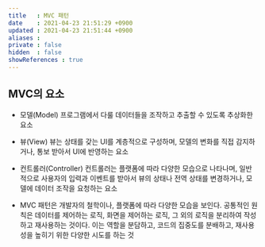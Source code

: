 ```yaml
---
title   : MVC 패턴
date    : 2021-04-23 21:51:29 +0900
updated : 2021-04-23 21:51:44 +0900
aliases : 
private : false
hidden  : false
showReferences : true
---
```


## MVC의 요소 
- 모델(Model)
프로그램에서 다룰 데이터들을 조작하고 추출할 수 있도록 추상화한 요소
- 뷰(View)
뷰는 상태를 갖는 UI를 계층적으로 구성하며, 모델의 변화를 직접 감지하거나, 통보 받아서 UI에 반영하는 요소
- 컨트롤러(Controller)
컨트롤러는 플랫폼에 따라 다양한 모습으로 나타나며, 일반적으로 사용자의 입력과 이벤트를 받아서 뷰의 상태나 전역 상태를 변경하거나, 모델에 데이터 조작을 요청하는 요소  

- MVC 패턴은 개발자의 철학이나, 플랫폼에 따라 다양한 모습을 보인다. 공통적인 원칙은 데이터를 제어하는 로직, 화면을 제어하는 로직, 그 외의 로직을 분리하여 작성하고 재사용하는 것이다. 이는 역할을 분담하고, 코드의 집중도를 분배하고, 재사용성을 높히기 위한 다양한 시도를 하는 것 



